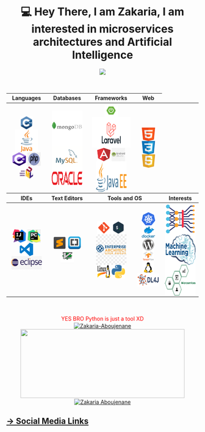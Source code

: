 
<div align = "center">

# 💻 Hey There, I am Zakaria, I am interested in microservices architectures and Artificial Intelligence
<p align="middle">
  <img width="600" src="https://github-profile-trophy.vercel.app/?username=omarbelkady&rank=SS,S,AAA,AA,A,B,C&row=1&column=5"/>
</p>
<br>
  <table align ="center">
    <thead>
    <tr>
      <th>Languages</th>
      <th>Databases</th>
      <th>Frameworks</th>
      <th>Web</th>
    </tr>
    </thead>
    <tbody>
      <tr>
        <td align = "center">
          <img align="center" src = "https://raw.githubusercontent.com/github/explore/80688e429a7d4ef2fca1e82350fe8e3517d3494d/topics/cpp/cpp.png" width ="35px" height="35px">
          <img align="center" src = "https://raw.githubusercontent.com/github/explore/80688e429a7d4ef2fca1e82350fe8e3517d3494d/topics/java/java.png" width ="60px" height="60px">
          <img align="center" src = "src/C-Sharp (1).png" width ="35px" height="35px">
          <img align="center" src = "src/php.png" width ="35px" height="35px">
          <img align="center" src = "src/uml.png" width ="35px" height="35px">
        </td>
        <td align = "center">
          <img align="center" src = "https://raw.githubusercontent.com/github/explore/80688e429a7d4ef2fca1e82350fe8e3517d3494d/topics/mongodb/mongodb.png" width ="80px" height="80px" redirect="https://www.github.com/omarbelkady/mongodb">
          <img align="center" src = "https://raw.githubusercontent.com/github/explore/80688e429a7d4ef2fca1e82350fe8e3517d3494d/topics/mysql/mysql.png" width ="80px" height="80px">
          <img align="center" src = "src/oracle.png" width ="80px" height="35px">
        </td>
        <td align = "center">
          <img align="center" src = "src/springboot (1).png" width ="35px" height="35px">
          <img align="center" src = "src/laravel.png" width ="100px" height="80px">
          <img align="center" src = "src/angular.png" width ="35px" height="35px">
          <img align="center" src = "src/android-studio.png" width ="35px" height="35px">
          <img align="center" src = "src/javaee.png" width ="80px" height="80px">
        </td>
        <td align = "center">
          <img align="center" src = "src/html.png" width ="35px" height="35px">
          <img align="center" src = "src/css.png" width ="35px" height="35px">
          <img align="center" src = "src/javascript.png" width ="35px" height="35px">
        </td>
      </tr>
    </tbody>
    <thead>
    <tr>
      <th>IDEs</th>
      <th>Text Editors</th>
      <th colspan="2">Tools and OS</th>
      <th>Interests</th>
    </tr>
    </thead>
    <tbody>
      <tr>
        <td align = "center">
          <img align="center" src = "src/intellij (1).png" width ="35px" height="35px">
          <img align="center" src = "src/pycharm (1).png" width ="35px" height="35px">
          <img align="center" src = "src/vscode (1).svg" width ="35px" height="35px">
          <img align="center" src = "src/eclipse.jpg" width ="80px" height="35px">
        </td>
        <td align = "center">
          <img align="center" src = "src/sublime (1).png" width ="35px" height="35px">
          <img align="center" src = "src/brackets (1).png" width ="35px" height="35px">
          <img align="center" src = "src/vim (1).png" width ="35px" height="35px">
        </td>
        <td align = "center">
          <img align="center" src = "src/git (1).png" width ="35px" height="35px">
          <img align="center" src = "src/terminal (1).png" width ="35px" height="35px">
          <img align="center" src = "src/entreprise-architect.png" width ="80px" height="80px">
          <img align="center" src = "src/linux.png" width ="35px" height="35px">
          <img align="center" src = "src/python (1).png" width ="35px" height="35px">
        </td>
        <td align = "center">
          <img align="center" src="https://raw.githubusercontent.com/github/explore/80688e429a7d4ef2fca1e82350fe8e3517d3494d/topics/kubernetes/kubernetes.png" width="35px" height="35px">
          <img align="center" src="https://raw.githubusercontent.com/github/explore/80688e429a7d4ef2fca1e82350fe8e3517d3494d/topics/docker/docker.png" width="35px" height="35px" />
          <img align="center" src="https://raw.githubusercontent.com/github/explore/80688e429a7d4ef2fca1e82350fe8e3517d3494d/topics/wordpress/wordpress.png" width="30px" height="30px" />
          <img align="center" src="https://raw.githubusercontent.com/github/explore/80688e429a7d4ef2fca1e82350fe8e3517d3494d/topics/tensorflow/tensorflow.png" width="30px" height="30px" />
          <img align="center" src="https://raw.githubusercontent.com/github/explore/80688e429a7d4ef2fca1e82350fe8e3517d3494d/topics/linux/linux.png" width="30px" height="30px" />
          <img align="center" src = "src/dl4j.png" width ="80px" height="35px">
        </td>
        <td align = "center">
          <img align="center" src = "src/dl.png" width ="80px" height="80px">
          <img align="center" src = "src/ml.png" width ="80px" height="80px">
          <img align="center" src = "src/micro-services.png" width ="80px" height="80px">
        </td>
      </tr>
    </tbody>
  </table>
<br>
 <br />
 <span style="color:red"> YES BRO Python is just a tool XD</span><br/>
 <!-- If you forked this repo, Change the username as yours -->
<a href="https://github.com/Zakaria-Aboujenane">
  <img align="center" height='190px' width='460px' src="https://github-readme-stats.vercel.app/api?username=Zakaria-Aboujenane&show_icons=true&theme=highcontrast" alt="Zakaria-Aboujenane" />
  <img align="center" height='180px'  width='430px' src="https://github-readme-stats.vercel.app/api/top-langs/?username=Zakaria-Aboujenane&layout=compact&theme=gotham" />
  <!--<img align="" src="https://github-readme-stats.vercel.app/api/top-langs/?username=omarbelkady&hide=c%23,css	&title_color=ffffff&text_color=c9cacc&icon_color=2bbc8a&bg_color=1d1f21" /> -->
   <img align="center" height='190px' width='460px' src="https://github-readme-streak-stats.herokuapp.com/?user=Zakaria-Aboujenane&theme=radical&count_private=true" alt="Zakaria Aboujenane" />
  <br>
  
</div>


## → Social Media Links


